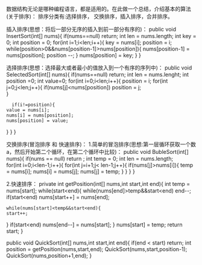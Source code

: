 数据结构无论是哪种编程语言，都是适用的。在此做一个总结，介绍基本的算法(关于排序)：
排序分类有:选择排序， 交换排序，插入排序，合并排序。

插入排序(思想：将后一部分无序的插入到前一部分有序的)：
 public void InsertSort(int[] nums){
   if(nums==null) return;
    int len = nums.length;
    int key = 0;
    int position = 0;
    for(int i=1;i<len;i++){
      key = nums[i];
      position = i; 
      while(position>0&&nums[position-1]>nums[position]){
         nums[position-1] = nums[position];
          position --;
      }
      nums[position] = key;
   }
}

选择排序(思想：选择最大或者最小的值放入到一个有序的序列中)：
 public void SelectedSort(int[] nums){
   if(nums==null) return;
   int len = nums.lenght;
   int position =0;
   int value=0;
   for(int i=0;i<len;i++){
      position = i;
      for(int j=0;j<len;j++){
        if(nums[j]<nums[position])
          position = j;  
    }

      if(i!=position){
    value = nums[i];
    nums[i] = nums[position];  
    nums[position] = value;
   }
   }
  }

交换排序(冒泡排序 和 快速排序)：
 1.简单的冒泡排序(思想:第一层循环获取一个数a，然后开始第二个循环，在第二个循环中比较)：
   public void BubleSort(int[] nums){
   if(nums == null) return ;
  int temp = 0;
  int len = nums.length;  
  for(int i=0;i<len-1;i++){
     for(int j=i+1;j< len-1;j++){
       if(nums[j]>nums[i]){
       temp = nums[i];
       nums[i] = nums[j];
       nums[j] = temp; 
     } 
    }
  } 
}

2.快速排序：
private int getPosition(int[] nums,int start,int end){
  int temp = nums[start];
  while(start<end){
    while(nums[end]>temp&&start<end)
     end--;
   if(start<end)
     nums[start++] = nums[end];

    while(nums[start]<temp&&start<end){
    start++; 
   }
   if(start<end)
    nums[end--] = nums[start];
  }
  nums[start] = temp;
  return start;
}

public void QuickSort(int[] nums,int start,int end){
  if(end < start) return;
  int position = getPosition(nums,start,end);
  QuickSort(nums,start,position-1);
  QuickSort(nums,position+1,end);
}

